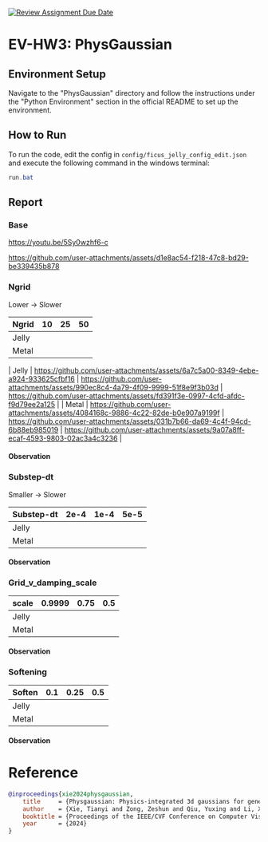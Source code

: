 [![Review Assignment Due Date](https://classroom.github.com/assets/deadline-readme-button-22041afd0340ce965d47ae6ef1cefeee28c7c493a6346c4f15d667ab976d596c.svg)](https://classroom.github.com/a/SdXSjEmH)

# EV-HW3: PhysGaussian

## Environment Setup

Navigate to the "PhysGaussian" directory and follow the instructions under the "Python Environment" section in the official README to set up the environment.

## How to Run

To run the code, edit the config in `config/ficus_jelly_config_edit.json` and execute the following command in the windows terminal:

```ps1
run.bat
```

## Report

### Base

https://youtu.be/5Sy0wzhf6-c

https://github.com/user-attachments/assets/d1e8ac54-f218-47c8-bd29-be339435b878

### Ngrid

Lower -> Slower

| Ngrid | 10  | 25  | 50  |
| ----- | --- | --- | --- |
| Jelly |     |     |     |
| Metal |     |     |     |

| Jelly | https://github.com/user-attachments/assets/6a7c5a00-8349-4ebe-a924-933625cfbf16 | https://github.com/user-attachments/assets/990ec8c4-4a79-4f09-9999-51f8e9f3b03d | https://github.com/user-attachments/assets/fd391f3e-0997-4cfd-afdc-f9d79ee2a125 |
| Metal | https://github.com/user-attachments/assets/4084168c-9886-4c22-82de-b0e907a9199f | https://github.com/user-attachments/assets/031b7b66-da69-4c4f-94cd-6b88eb985019 | https://github.com/user-attachments/assets/9a07a8ff-ecaf-4593-9803-02ac3a4c3236 |

#### Observation

### Substep-dt

Smaller -> Slower

| Substep-dt | 2e-4 | 1e-4 | 5e-5 |
| ---------- | ---- | ---- | ---- |
| Jelly      |      |      |      |
| Metal      |      |      |      |

#### Observation

### Grid_v_damping_scale

| scale | 0.9999 | 0.75 | 0.5 |
| ----- | ------ | ---- | --- |
| Jelly |        |      |     |
| Metal |        |      |     |

#### Observation

### Softening

| Soften | 0.1 | 0.25 | 0.5 |
| ------ | --- | ---- | --- |
| Jelly  |     |      |     |
| Metal  |     |      |     |

#### Observation

# Reference

```bibtex
@inproceedings{xie2024physgaussian,
    title     = {Physgaussian: Physics-integrated 3d gaussians for generative dynamics},
    author    = {Xie, Tianyi and Zong, Zeshun and Qiu, Yuxing and Li, Xuan and Feng, Yutao and Yang, Yin and Jiang, Chenfanfu},
    booktitle = {Proceedings of the IEEE/CVF Conference on Computer Vision and Pattern Recognition},
    year      = {2024}
}
```
